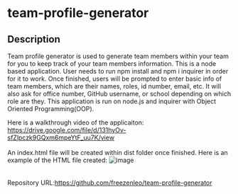 # team-profile-generator
## Description
Team profile generator is used to generate team members within your team for you to keep track of your team members information. This is a node based application. User needs to run npm install and npm i inquirer in order for it to work. Once finished, users will be prompted to enter basic info of team members, which are their names, roles, id number, email, etc. It will also ask for office number, GitHub username, or school depending on which role are they. This application is run on node.js and inquirer with Object Oriented Programming(OOP). 

Here is a walkthrough video of the applicaiton:</br>
https://drive.google.com/file/d/131hyOv-sfZlpczk9GQxm6mpeYtF_uu7K/view
</br></br>
An index.html file will be created within dist folder once finished. Here is an example of the HTML file created:
![image](https://user-images.githubusercontent.com/81452611/126050501-b4bc78de-4c70-4cbb-b0dc-024da00bd8e2.png)
</br></br></br>
Repository URL:https://github.com/freezenleo/team-profile-generator
</br></br>
